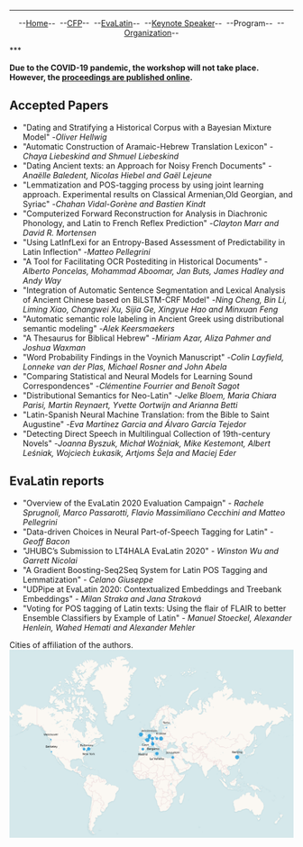***
<p style="text-align: center;">--<a href="index">Home</a>--&nbsp;&nbsp;--<a href="CFP">CFP</a>--&nbsp;&nbsp;--<a href="EvaLatin">EvaLatin</a>--&nbsp;&nbsp;--<a href="Keynote">Keynote Speaker</a>--&nbsp;&nbsp;--Program--&nbsp;&nbsp;--<a href="organization">Organization</a>--</p>
***

**Due to the COVID-19 pandemic, the workshop will not take place. However, the [proceedings are published online](https://lrec2020.lrec-conf.org/media/proceedings/Workshops/Books/LT4HALAbook.pdf).**

## Accepted Papers
- "Dating and Stratifying a Historical Corpus with a Bayesian Mixture Model" -*Oliver Hellwig*
- "Automatic Construction of Aramaic-Hebrew Translation Lexicon" -*Chaya Liebeskind and Shmuel Liebeskind*
- "Dating Ancient texts: an Approach for Noisy French Documents" -*Anaëlle Baledent, Nicolas Hiebel and Gaël Lejeune*
- "Lemmatization and POS-tagging process by using joint learning approach. Experimental results on Classical Armenian,Old Georgian, and Syriac" -*Chahan Vidal-Gorène and Bastien Kindt*
- "Computerized Forward Reconstruction for Analysis in Diachronic Phonology, and Latin to French Reflex Prediction" -*Clayton Marr and David R. Mortensen*
- "Using LatInfLexi for an Entropy-Based Assessment of Predictability in Latin Inflection" -*Matteo Pellegrini*
- "A Tool for Facilitating OCR Postediting in Historical Documents" -*Alberto Poncelas, Mohammad Aboomar, Jan Buts, James Hadley and Andy Way*
- "Integration of Automatic Sentence Segmentation and Lexical Analysis of Ancient Chinese based on BiLSTM-CRF Model" -*Ning Cheng, Bin Li, Liming Xiao, Changwei Xu, Sijia Ge, Xingyue Hao and Minxuan Feng*
- "Automatic semantic role labeling in Ancient Greek using distributional semantic modeling" -*Alek Keersmaekers*
- "A Thesaurus for Biblical Hebrew" -*Miriam Azar, Aliza Pahmer and Joshua Waxman*
- "Word Probability Findings in the Voynich Manuscript" -*Colin Layfield, Lonneke van der Plas, Michael Rosner and John Abela*
- "Comparing Statistical and Neural Models for Learning Sound Correspondences" -*Clémentine Fourrier and Benoît Sagot*
- "Distributional Semantics for Neo-Latin" -*Jelke Bloem, Maria Chiara Parisi, Martin Reynaert, Yvette Oortwijn and Arianna Betti*
- "Latin-Spanish Neural Machine Translation: from the Bible to Saint Augustine" -*Eva Martínez Garcia and Álvaro García Tejedor*
- "Detecting Direct Speech in Multilingual Collection of 19th-century Novels" -*Joanna Byszuk, Michał Woźniak, Mike Kestemont, Albert Leśniak, Wojciech Łukasik, Artjoms Šeļa and Maciej Eder*

## EvaLatin reports
- "Overview of the EvaLatin 2020 Evaluation Campaign" - *Rachele Sprugnoli, Marco Passarotti, Flavio Massimiliano Cecchini and Matteo Pellegrini*
- "Data-driven Choices in Neural Part-of-Speech Tagging for Latin" - *Geoff Bacon*
- "JHUBC’s Submission to LT4HALA EvaLatin 2020" - *Winston Wu and Garrett Nicolai*
- "A Gradient Boosting-Seq2Seq System for Latin POS Tagging and Lemmatization" - *Celano Giuseppe*
- "UDPipe at EvaLatin 2020: Contextualized Embeddings and Treebank Embeddings" - *Milan Straka and Jana Straková*
- "Voting for POS tagging of Latin texts: Using the flair of FLAIR to better Ensemble Classifiers by Example of Latin" - *Manuel Stoeckel, Alexander Henlein, Wahed Hemati and Alexander Mehler*

Cities of affiliation of the authors.
![](mappa.PNG)
